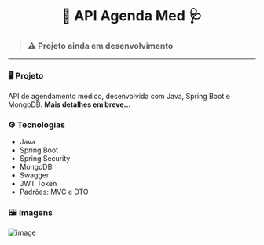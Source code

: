 <h1 align="center">🍃 API Agenda Med 🩺</h1>

> ### ⚠️ Projeto ainda em desenvolvimento

---

### 🖥️ Projeto

API de agendamento médico, desenvolvida com Java, Spring Boot e MongoDB. **Mais detalhes em breve...**

### ⚙️ Tecnologias

- Java
- Spring Boot
- Spring Security
- MongoDB
- Swagger
- JWT Token
- Padrões: MVC e DTO

### 🖼️ Imagens
![image](https://github.com/HenriqueContini/API-AgendaMed/assets/81761545/f0fb9d05-fc23-49df-ae14-be0171520f4e)

